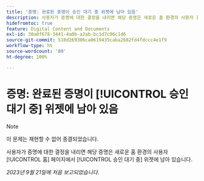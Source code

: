 ```yaml
---
title: '증명: 완료된 증명이 승인 대기 중 위젯에 남아 있음'
description: 사용자가 증명에 대한 결정을 내리면 해당 증명은 새로운 홈 환경의 사용자 [!UICONTROL 홈] 페이지에서 [!UICONTROL 승인 대기 중] 위젯에 남아 있습니다.
hidefromtoc: true
feature: Digital Content and Documents
exl-id: 38a0f678-3441-4a0b-a2ab-bc1d7c96c1d6
source-git-commit: 510d269306ca0619435caba2682fd4fdccc4e1f9
workflow-type: ht
source-wordcount: '89'
ht-degree: 100%

---
```


# 증명: 완료된 증명이 [!UICONTROL 승인 대기 중] 위젯에 남아 있음

>[!NOTE]
>
>이 문제는 재현할 수 없어 종결되었습니다.

사용자가 증명에 대한 결정을 내리면 해당 증명은 새로운 홈 환경의 사용자 [!UICONTROL 홈] 페이지에서 [!UICONTROL 승인 대기 중] 위젯에 남아 있습니다.

_2023년 9월 21일에 처음 보고되었습니다._
